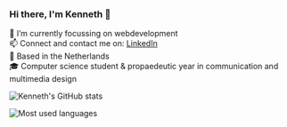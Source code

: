 ### Hi there, I'm Kenneth 👋

🔭 I’m currently focussing on webdevelopment  <br>
📫 Connect and contact me on: [LinkedIn] <br>
📌 Based in the Netherlands <br>
🎓 Computer science student & propaedeutic year in communication and multimedia design<br>

![Kenneth's GitHub stats](https://github-readme-stats.vercel.app/api?username=kennethgerrits&count_private=true&show_icons=true)

![Most used languages](https://github-readme-stats.vercel.app/api/top-langs/?username=kennethgerrits)

[LinkedIn]: https://www.linkedin.com/in/kenneth-gerrits-0b25411a0/